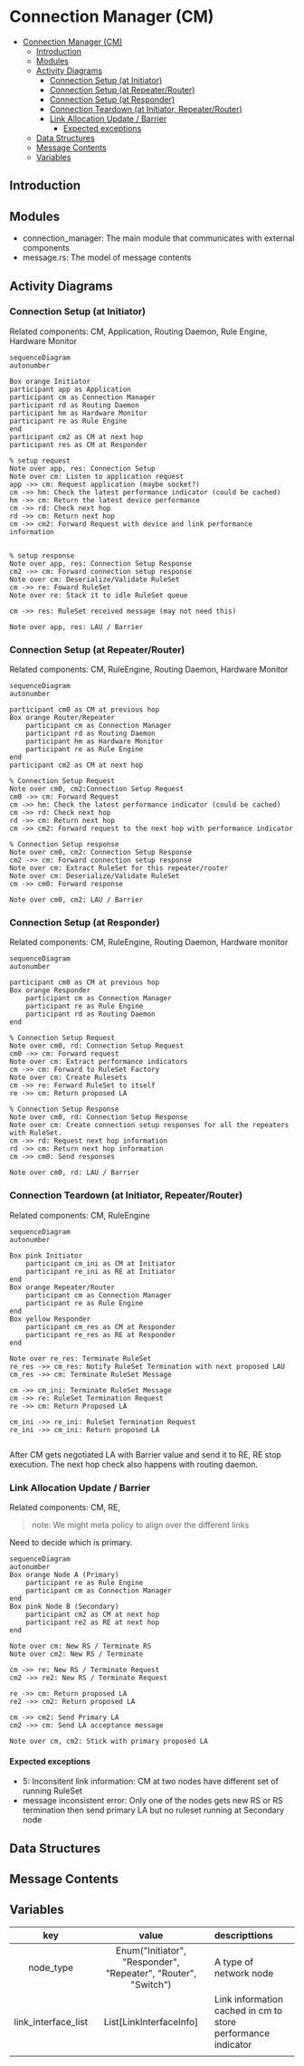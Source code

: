 # Connection Manager (CM)
- [Connection Manager (CM)](#connection-manager-cm)
  - [Introduction](#introduction)
  - [Modules](#modules)
  - [Activity Diagrams](#activity-diagrams)
    - [Connection Setup (at Initiator)](#connection-setup-at-initiator)
    - [Connection Setup (at Repeater/Router)](#connection-setup-at-repeaterrouter)
    - [Connection Setup (at Responder)](#connection-setup-at-responder)
    - [Connection Teardown (at Initiator, Repeater/Router)](#connection-teardown-at-initiator-repeaterrouter)
    - [Link Allocation Update / Barrier](#link-allocation-update--barrier)
      - [Expected exceptions](#expected-exceptions)
  - [Data Structures](#data-structures)
  - [Message Contents](#message-contents)
  - [Variables](#variables)


## Introduction

## Modules
- connection_manager: The main module that communicates with external components
- message.rs: The model of message contents


## Activity Diagrams

### Connection Setup (at Initiator)
Related components: CM, Application, Routing Daemon, Rule Engine, Hardware Monitor

```mermaid
sequenceDiagram
autonumber

Box orange Initiator
participant app as Application
participant cm as Connection Manager
participant rd as Routing Daemon
participant hm as Hardware Monitor
participant re as Rule Engine
end
participant cm2 as CM at next hop
participant res as CM at Responder

% setup request
Note over app, res: Connection Setup
Note over cm: Listen to application request
app ->> cm: Request application (maybe socket?)
cm ->> hm: Check the latest performance indicator (could be cached)
hm ->> cm: Return the latest device performance
cm ->> rd: Check next hop
rd ->> cm: Return next hop
cm ->> cm2: Forward Request with device and link performance information


% setup response
Note over app, res: Connection Setup Response
cm2 ->> cm: Forward connection setup response
Note over cm: Deserialize/Validate RuleSet
cm ->> re: Foward RuleSet
Note over re: Stack it to idle RuleSet queue

cm ->> res: RuleSet received message (may not need this)

Note over app, res: LAU / Barrier
```


### Connection Setup (at Repeater/Router)
Related components: CM, RuleEngine, Routing Daemon, Hardware Monitor

```mermaid
sequenceDiagram
autonumber

participant cm0 as CM at previous hop
Box orange Router/Repeater
    participant cm as Connection Manager
    participant rd as Routing Daemon
    participant hm as Hardware Monitor
    participant re as Rule Engine
end
participant cm2 as CM at next hop

% Connection Setup Request
Note over cm0, cm2:Connection Setup Request
cm0 ->> cm: Forward Request
cm ->> hm: Check the latest performance indicator (could be cached)
cm ->> rd: Check next hop
rd ->> cm: Return next hop
cm ->> cm2: Forward request to the next hop with performance indicator

% Connection Setup response
Note over cm0, cm2: Connection Setup Response
cm2 ->> cm: Forward connection setup response
Note over cm: Extract RuleSet for this repeater/router
Note over cm: Deserialize/Validate RuleSet
cm ->> cm0: Forward response

Note over cm0, cm2: LAU / Barrier
```

### Connection Setup (at Responder)
Related components: CM, RuleEngine, Routing Daemon, Hardware monitor
```mermaid
sequenceDiagram
autonumber

participant cm0 as CM at previous hop
Box orange Responder
    participant cm as Connection Manager
    participant re as Rule Engine
    participant rd as Routing Daemon
end

% Connection Setup Request
Note over cm0, rd: Connection Setup Request
cm0 ->> cm: Forward request
Note over cm: Extract performance indicators
cm ->> cm: Forward to RuleSet Factory
Note over cm: Create Rulesets
cm ->> re: Forward RuleSet to itself
re ->> cm: Return proposed LA

% Connection Setup Response
Note over cm0, rd: Connection Setup Response
Note over cm: Create connection setup responses for all the repeaters with RuleSet.
cm ->> rd: Request next hop information
rd ->> cm: Return next hop information
cm ->> cm0: Send responses

Note over cm0, rd: LAU / Barrier
```


### Connection Teardown (at Initiator, Repeater/Router)
Related components: CM, RuleEngine

```mermaid
sequenceDiagram
autonumber

Box pink Initiator
    participant cm_ini as CM at Initiator
    participant re_ini as RE at Initiator
end 
Box orange Repeater/Router
    participant cm as Connection Manager
    participant re as Rule Engine
end
Box yellow Responder
    participant cm_res as CM at Responder
    participant re_res as RE at Responder
end

Note over re_res: Terminate RuleSet
re_res ->> cm_res: Notify RuleSet Termination with next proposed LAU
cm_res ->> cm: Terminate RuleSet Message 

cm ->> cm_ini: Terminate RuleSet Message
cm ->> re: RuleSet Termination Request
re ->> cm: Return Proposed LA

cm_ini ->> re_ini: RuleSet Termination Request
re_ini ->> cm_ini: Return proposed LA


```
After CM gets negotiated LA with Barrier value and send it to RE, RE stop execution.
The next hop check also happens with routing daemon.

### Link Allocation Update / Barrier
Related components: CM, RE, 

> note: We might meta policy to align over the different links

Need to decide which is primary.
```mermaid
sequenceDiagram
autonumber
Box orange Node A (Primary)
    participant re as Rule Engine
    participant cm as Connection Manager
end
Box pink Node B (Secondary)
    participant cm2 as CM at next hop
    participant re2 as RE at next hop
end 

Note over cm: New RS / Terminate RS
Note over cm2: New RS / Terminate

cm ->> re: New RS / Terminate Request
cm2 ->> re2: New RS / Terminate Request

re ->> cm: Return proposed LA
re2 ->> cm2: Return proposed LA

cm ->> cm2: Send Primary LA
cm2 ->> cm: Send LA acceptance message

Note over cm, cm2: Stick with primary proposed LA
```
#### Expected exceptions
- 5: Inconsitent link information: CM at two nodes have different set of running RuleSet
- message inconsistent error: Only one of the nodes gets new RS or RS termination then send primary LA but no ruleset running at Secondary node


## Data Structures


## Message Contents
## Variables
|         key         |                             value                              | descripttions                                                |
| :-----------------: | :------------------------------------------------------------: | :----------------------------------------------------------- |
|      node_type      | Enum("Initiator", "Responder", "Repeater", "Router", "Switch") | A type of network node                                       |
| link_interface_list |                   List\[LinkInterfaceInfo\]                    | Link information cached in cm to store performance indicator |
|                     |                                                                |                                                              |